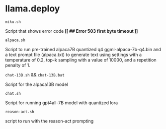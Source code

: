# llama.deploy

`miku.sh`

Script that shows error code **[[ ## Error 503 first byte timeout ]]**
 
`alpaca.sh`

Script to run pre-trained alpaca7B quantized q4  ggml-alpaca-7b-q4.bin and a text prompt file (alpaca.txt) to generate text using settings
with a temperature of 0.2, top-k sampling with a value of 10000, and a repetition penalty of 1. 

`chat-13B.sh` && `chat-13B.bat`

Script for the alpaca13B model

`chat.sh`

Script for running gpt4all-7B model with quantized lora

`reason-act.sh`

script to run with the reason-act prompting
